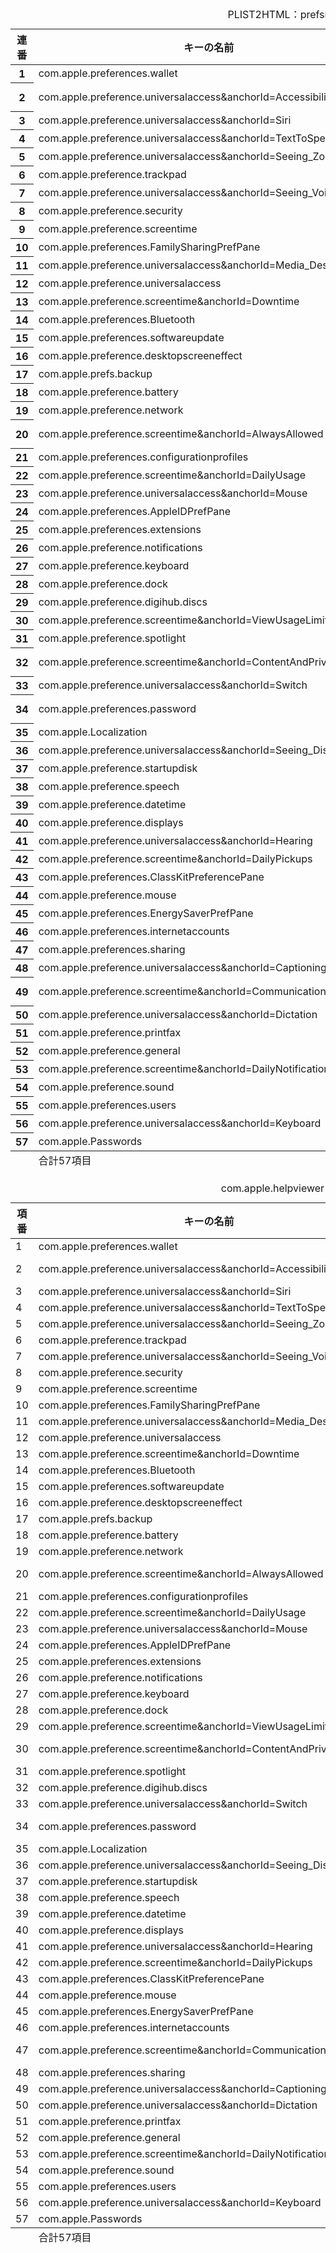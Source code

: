
<table>
<caption title="タイトル">PLIST2HTML：prefsmapping.plist.html macOS14追加</caption>
<thead title="項目名称">
<tr>
<th title="項目１" scope="row">連番</th>
<th title="項目２" scope="col">キーの名前</th>
<th title="項目３" scope="col">キーの値</th>
</tr>
</thead>
<tbody title="コンテンツ">
<tr>
<th title="項番：1" scope="row">1</th>
<td title="キー：com.apple.preferences.walletについて">com.apple.preferences.wallet</td>
<td title="キー：com.apple.preferences.walletの値">com.apple.WalletSettingsExtension</td>
</tr>
<tr>
<th title="項番：2" scope="row">2</th>
<td title="キー：com.apple.preference.universalaccess&anchorId=Accessibility_Shortcutについて">
com.apple.preference.universalaccess&anchorId=Accessibility_Shortcut</td>
<td title="キー：com.apple.preference.universalaccess&anchorId=Accessibility_Shortcutの値">
com.apple.Accessibility-Settings.extension?Accessibility_Shortcut</td>
</tr>
<tr>
<th title="項番：3" scope="row">3</th>
<td title="キー：com.apple.preference.universalaccess&anchorId=Siriについて">
com.apple.preference.universalaccess&anchorId=Siri</td>
<td title="キー：com.apple.preference.universalaccess&anchorId=Siriの値">
com.apple.Accessibility-Settings.extension?Siri</td>
</tr>
<tr>
<th title="項番：4" scope="row">4</th>
<td title="キー：com.apple.preference.universalaccess&anchorId=TextToSpeechについて">
com.apple.preference.universalaccess&anchorId=TextToSpeech</td>
<td title="キー：com.apple.preference.universalaccess&anchorId=TextToSpeechの値">
com.apple.Accessibility-Settings.extension?TextToSpeech</td>
</tr>
<tr>
<th title="項番：5" scope="row">5</th>
<td title="キー：com.apple.preference.universalaccess&anchorId=Seeing_Zoomについて">
com.apple.preference.universalaccess&anchorId=Seeing_Zoom</td>
<td title="キー：com.apple.preference.universalaccess&anchorId=Seeing_Zoomの値">
com.apple.Accessibility-Settings.extension?Seeing_Zoom</td>
</tr>
<tr>
<th title="項番：6" scope="row">6</th>
<td title="キー：com.apple.preference.trackpadについて">com.apple.preference.trackpad</td>
<td title="キー：com.apple.preference.trackpadの値">com.apple.Trackpad-Settings.extension</td>
</tr>
<tr>
<th title="項番：7" scope="row">7</th>
<td title="キー：com.apple.preference.universalaccess&anchorId=Seeing_VoiceOverについて">
com.apple.preference.universalaccess&anchorId=Seeing_VoiceOver</td>
<td title="キー：com.apple.preference.universalaccess&anchorId=Seeing_VoiceOverの値">
com.apple.Accessibility-Settings.extension?Seeing_VoiceOver</td>
</tr>
<tr>
<th title="項番：8" scope="row">8</th>
<td title="キー：com.apple.preference.securityについて">com.apple.preference.security</td>
<td title="キー：com.apple.preference.securityの値">com.apple.settings.PrivacySecurity.extension</td>
</tr>
<tr>
<th title="項番：9" scope="row">9</th>
<td title="キー：com.apple.preference.screentimeについて">com.apple.preference.screentime</td>
<td title="キー：com.apple.preference.screentimeの値">com.apple.Screen-Time-Settings.extension</td>
</tr>
<tr>
<th title="項番：10" scope="row">10</th>
<td title="キー：com.apple.preferences.FamilySharingPrefPaneについて">com.apple.preferences.FamilySharingPrefPane
</td>
<td title="キー：com.apple.preferences.FamilySharingPrefPaneの値">com.apple.Family-Settings.extension*Family</td>
</tr>
<tr>
<th title="項番：11" scope="row">11</th>
<td title="キー：com.apple.preference.universalaccess&anchorId=Media_Descriptionsについて">
com.apple.preference.universalaccess&anchorId=Media_Descriptions</td>
<td title="キー：com.apple.preference.universalaccess&anchorId=Media_Descriptionsの値">
com.apple.Accessibility-Settings.extension?Media_Descriptions</td>
</tr>
<tr>
<th title="項番：12" scope="row">12</th>
<td title="キー：com.apple.preference.universalaccessについて">com.apple.preference.universalaccess</td>
<td title="キー：com.apple.preference.universalaccessの値">com.apple.Accessibility-Settings.extension</td>
</tr>
<tr>
<th title="項番：13" scope="row">13</th>
<td title="キー：com.apple.preference.screentime&anchorId=Downtimeについて">
com.apple.preference.screentime&anchorId=Downtime</td>
<td title="キー：com.apple.preference.screentime&anchorId=Downtimeの値">
com.apple.Screen-Time-Settings.extension?path=downtime</td>
</tr>
<tr>
<th title="項番：14" scope="row">14</th>
<td title="キー：com.apple.preferences.Bluetoothについて">com.apple.preferences.Bluetooth</td>
<td title="キー：com.apple.preferences.Bluetoothの値">com.apple.BluetoothSettings</td>
</tr>
<tr>
<th title="項番：15" scope="row">15</th>
<td title="キー：com.apple.preferences.softwareupdateについて">com.apple.preferences.softwareupdate</td>
<td title="キー：com.apple.preferences.softwareupdateの値">com.apple.Software-Update-Settings.extension</td>
</tr>
<tr>
<th title="項番：16" scope="row">16</th>
<td title="キー：com.apple.preference.desktopscreeneffectについて">com.apple.preference.desktopscreeneffect</td>
<td title="キー：com.apple.preference.desktopscreeneffectの値">com.apple.Wallpaper-Settings.extension</td>
</tr>
<tr>
<th title="項番：17" scope="row">17</th>
<td title="キー：com.apple.prefs.backupについて">com.apple.prefs.backup</td>
<td title="キー：com.apple.prefs.backupの値">com.apple.Time-Machine-Settings.extension</td>
</tr>
<tr>
<th title="項番：18" scope="row">18</th>
<td title="キー：com.apple.preference.batteryについて">com.apple.preference.battery</td>
<td title="キー：com.apple.preference.batteryの値">com.apple.Battery-Settings.extension*BatteryPreferences</td>
</tr>
<tr>
<th title="項番：19" scope="row">19</th>
<td title="キー：com.apple.preference.networkについて">com.apple.preference.network</td>
<td title="キー：com.apple.preference.networkの値">com.apple.Network-Settings.extension</td>
</tr>
<tr>
<th title="項番：20" scope="row">20</th>
<td title="キー：com.apple.preference.screentime&anchorId=AlwaysAllowedについて">
com.apple.preference.screentime&anchorId=AlwaysAllowed</td>
<td title="キー：com.apple.preference.screentime&anchorId=AlwaysAllowedの値">
com.apple.Screen-Time-Settings.extension?path=always-allowed</td>
</tr>
<tr>
<th title="項番：21" scope="row">21</th>
<td title="キー：com.apple.preferences.configurationprofilesについて">com.apple.preferences.configurationprofiles
</td>
<td title="キー：com.apple.preferences.configurationprofilesの値">com.apple.Profiles-Settings.extension</td>
</tr>
<tr>
<th title="項番：22" scope="row">22</th>
<td title="キー：com.apple.preference.screentime&anchorId=DailyUsageについて">
com.apple.preference.screentime&anchorId=DailyUsage</td>
<td title="キー：com.apple.preference.screentime&anchorId=DailyUsageの値">
com.apple.Screen-Time-Settings.extension?path=app-usage</td>
</tr>
<tr>
<th title="項番：23" scope="row">23</th>
<td title="キー：com.apple.preference.universalaccess&anchorId=Mouseについて">
com.apple.preference.universalaccess&anchorId=Mouse</td>
<td title="キー：com.apple.preference.universalaccess&anchorId=Mouseの値">
com.apple.Accessibility-Settings.extension?Mouse</td>
</tr>
<tr>
<th title="項番：24" scope="row">24</th>
<td title="キー：com.apple.preferences.AppleIDPrefPaneについて">com.apple.preferences.AppleIDPrefPane</td>
<td title="キー：com.apple.preferences.AppleIDPrefPaneの値">
com.apple.systempreferences.AppleIDSettings*AppleIDSettings</td>
</tr>
<tr>
<th title="項番：25" scope="row">25</th>
<td title="キー：com.apple.preferences.extensionsについて">com.apple.preferences.extensions</td>
<td title="キー：com.apple.preferences.extensionsの値">com.apple.ExtensionsPreferences</td>
</tr>
<tr>
<th title="項番：26" scope="row">26</th>
<td title="キー：com.apple.preference.notificationsについて">com.apple.preference.notifications</td>
<td title="キー：com.apple.preference.notificationsの値">com.apple.Notifications-Settings.extension</td>
</tr>
<tr>
<th title="項番：27" scope="row">27</th>
<td title="キー：com.apple.preference.keyboardについて">com.apple.preference.keyboard</td>
<td title="キー：com.apple.preference.keyboardの値">com.apple.Keyboard-Settings.extension</td>
</tr>
<tr>
<th title="項番：28" scope="row">28</th>
<td title="キー：com.apple.preference.dockについて">com.apple.preference.dock</td>
<td title="キー：com.apple.preference.dockの値">com.apple.Desktop-Settings.extension</td>
</tr>
<tr>
<th title="項番：29" scope="row">29</th>
<td title="キー：com.apple.preference.digihub.discsについて">com.apple.preference.digihub.discs</td>
<td title="キー：com.apple.preference.digihub.discsの値">com.apple.CD-DVD-Settings.extension</td>
</tr>
<tr>
<th title="項番：30" scope="row">30</th>
<td title="キー：com.apple.preference.screentime&anchorId=ViewUsageLimitについて">
com.apple.preference.screentime&anchorId=ViewUsageLimit</td>
<td title="キー：com.apple.preference.screentime&anchorId=ViewUsageLimitの値">
com.apple.Screen-Time-Settings.extension?path=app-limits</td>
</tr>
<tr>
<th title="項番：31" scope="row">31</th>
<td title="キー：com.apple.preference.spotlightについて">com.apple.preference.spotlight</td>
<td title="キー：com.apple.preference.spotlightの値">com.apple.Siri-Settings.extension</td>
</tr>
<tr>
<th title="項番：32" scope="row">32</th>
<td title="キー：com.apple.preference.screentime&anchorId=ContentAndPrivacyについて">
com.apple.preference.screentime&anchorId=ContentAndPrivacy</td>
<td title="キー：com.apple.preference.screentime&anchorId=ContentAndPrivacyの値">
com.apple.Screen-Time-Settings.extension?path=content-and-privacy</td>
</tr>
<tr>
<th title="項番：33" scope="row">33</th>
<td title="キー：com.apple.preference.universalaccess&anchorId=Switchについて">
com.apple.preference.universalaccess&anchorId=Switch</td>
<td title="キー：com.apple.preference.universalaccess&anchorId=Switchの値">
com.apple.Accessibility-Settings.extension?Switch</td>
</tr>
<tr>
<th title="項番：34" scope="row">34</th>
<td title="キー：com.apple.preferences.passwordについて">com.apple.preferences.password</td>
<td title="キー：com.apple.preferences.passwordの値">com.apple.Touch-ID-Settings.extension*TouchIDPasswordPrefs
</td>
</tr>
<tr>
<th title="項番：35" scope="row">35</th>
<td title="キー：com.apple.Localizationについて">com.apple.Localization</td>
<td title="キー：com.apple.Localizationの値">com.apple.Localization-Settings.extension</td>
</tr>
<tr>
<th title="項番：36" scope="row">36</th>
<td title="キー：com.apple.preference.universalaccess&anchorId=Seeing_Displayについて">
com.apple.preference.universalaccess&anchorId=Seeing_Display</td>
<td title="キー：com.apple.preference.universalaccess&anchorId=Seeing_Displayの値">
com.apple.Accessibility-Settings.extension?Seeing_Display</td>
</tr>
<tr>
<th title="項番：37" scope="row">37</th>
<td title="キー：com.apple.preference.startupdiskについて">com.apple.preference.startupdisk</td>
<td title="キー：com.apple.preference.startupdiskの値">com.apple.Startup-Disk-Settings.extension</td>
</tr>
<tr>
<th title="項番：38" scope="row">38</th>
<td title="キー：com.apple.preference.speechについて">com.apple.preference.speech</td>
<td title="キー：com.apple.preference.speechの値">com.apple.Siri-Settings.extension</td>
</tr>
<tr>
<th title="項番：39" scope="row">39</th>
<td title="キー：com.apple.preference.datetimeについて">com.apple.preference.datetime</td>
<td title="キー：com.apple.preference.datetimeの値">com.apple.Date-Time-Settings.extension</td>
</tr>
<tr>
<th title="項番：40" scope="row">40</th>
<td title="キー：com.apple.preference.displaysについて">com.apple.preference.displays</td>
<td title="キー：com.apple.preference.displaysの値">com.apple.Displays-Settings.extension</td>
</tr>
<tr>
<th title="項番：41" scope="row">41</th>
<td title="キー：com.apple.preference.universalaccess&anchorId=Hearingについて">
com.apple.preference.universalaccess&anchorId=Hearing</td>
<td title="キー：com.apple.preference.universalaccess&anchorId=Hearingの値">
com.apple.Accessibility-Settings.extension?Hearing</td>
</tr>
<tr>
<th title="項番：42" scope="row">42</th>
<td title="キー：com.apple.preference.screentime&anchorId=DailyPickupsについて">
com.apple.preference.screentime&anchorId=DailyPickups</td>
<td title="キー：com.apple.preference.screentime&anchorId=DailyPickupsの値">
com.apple.Screen-Time-Settings.extension?path=pickups</td>
</tr>
<tr>
<th title="項番：43" scope="row">43</th>
<td title="キー：com.apple.preferences.ClassKitPreferencePaneについて">com.apple.preferences.ClassKitPreferencePane
</td>
<td title="キー：com.apple.preferences.ClassKitPreferencePaneの値">com.apple.ClassKit-Settings.extension</td>
</tr>
<tr>
<th title="項番：44" scope="row">44</th>
<td title="キー：com.apple.preference.mouseについて">com.apple.preference.mouse</td>
<td title="キー：com.apple.preference.mouseの値">com.apple.Mouse-Settings.extension</td>
</tr>
<tr>
<th title="項番：45" scope="row">45</th>
<td title="キー：com.apple.preferences.EnergySaverPrefPaneについて">com.apple.preferences.EnergySaverPrefPane</td>
<td title="キー：com.apple.preferences.EnergySaverPrefPaneの値">com.apple.Battery-Settings.extension</td>
</tr>
<tr>
<th title="項番：46" scope="row">46</th>
<td title="キー：com.apple.preferences.internetaccountsについて">com.apple.preferences.internetaccounts</td>
<td title="キー：com.apple.preferences.internetaccountsの値">com.apple.Internet-Accounts-Settings.extension</td>
</tr>
<tr>
<th title="項番：47" scope="row">47</th>
<td title="キー：com.apple.preferences.sharingについて">com.apple.preferences.sharing</td>
<td title="キー：com.apple.preferences.sharingの値">com.apple.Sharing-Settings.extension</td>
</tr>
<tr>
<th title="項番：48" scope="row">48</th>
<td title="キー：com.apple.preference.universalaccess&anchorId=Captioningについて">
com.apple.preference.universalaccess&anchorId=Captioning</td>
<td title="キー：com.apple.preference.universalaccess&anchorId=Captioningの値">
com.apple.Accessibility-Settings.extension?Captioning</td>
</tr>
<tr>
<th title="項番：49" scope="row">49</th>
<td title="キー：com.apple.preference.screentime&anchorId=CommunicationLimitについて">
com.apple.preference.screentime&anchorId=CommunicationLimit</td>
<td title="キー：com.apple.preference.screentime&anchorId=CommunicationLimitの値">
com.apple.Screen-Time-Settings.extension?path=communication-limits</td>
</tr>
<tr>
<th title="項番：50" scope="row">50</th>
<td title="キー：com.apple.preference.universalaccess&anchorId=Dictationについて">
com.apple.preference.universalaccess&anchorId=Dictation</td>
<td title="キー：com.apple.preference.universalaccess&anchorId=Dictationの値">
com.apple.Accessibility-Settings.extension?Dictation</td>
</tr>
<tr>
<th title="項番：51" scope="row">51</th>
<td title="キー：com.apple.preference.printfaxについて">com.apple.preference.printfax</td>
<td title="キー：com.apple.preference.printfaxの値">com.apple.Print-Scan-Settings.extension</td>
</tr>
<tr>
<th title="項番：52" scope="row">52</th>
<td title="キー：com.apple.preference.generalについて">com.apple.preference.general</td>
<td title="キー：com.apple.preference.generalの値">com.apple.Appearance-Settings.extension</td>
</tr>
<tr>
<th title="項番：53" scope="row">53</th>
<td title="キー：com.apple.preference.screentime&anchorId=DailyNotificationsについて">
com.apple.preference.screentime&anchorId=DailyNotifications</td>
<td title="キー：com.apple.preference.screentime&anchorId=DailyNotificationsの値">
com.apple.Screen-Time-Settings.extension?path=notifications</td>
</tr>
<tr>
<th title="項番：54" scope="row">54</th>
<td title="キー：com.apple.preference.soundについて">com.apple.preference.sound</td>
<td title="キー：com.apple.preference.soundの値">com.apple.Sound-Settings.extension</td>
</tr>
<tr>
<th title="項番：55" scope="row">55</th>
<td title="キー：com.apple.preferences.usersについて">com.apple.preferences.users</td>
<td title="キー：com.apple.preferences.usersの値">com.apple.Users-Groups-Settings.extension</td>
</tr>
<tr>
<th title="項番：56" scope="row">56</th>
<td title="キー：com.apple.preference.universalaccess&anchorId=Keyboardについて">
com.apple.preference.universalaccess&anchorId=Keyboard</td>
<td title="キー：com.apple.preference.universalaccess&anchorId=Keyboardの値">
com.apple.Accessibility-Settings.extension?Keyboard</td>
</tr>
<tr>
<th title="項番：57" scope="row">57</th>
<td title="キー：com.apple.Passwordsについて">com.apple.Passwords</td>
<td title="キー：com.apple.Passwordsの値">com.apple.Passwords-Settings.extension</td>
</tr>
</tbody>
<tfoot title="フッター">
<tr>
<td title="表の終わりです"></td>
<td title="フッター">合計57項目</td>
<td title="表の終わりです "></td>
</tr>
</tfoot>
</table>





<div id="bordertable">

<table><caption>com.apple.helpviewer Plist情報：prefsmapping.plist.html</caption>

<thead title="表の項目について">

<tr>

<th title="項目の番号が最初" style="width: 36px;">項番</th>

<th title="キーの名前が２番目">キーの名前</th>

<th title="キーの値は３番目になっています">キーの値</th>

</tr>

</thead>

<tbody title="表の始まりです">

<tr>

<td title="項番：1">1</td>

<td title="キー：com.apple.preferences.walletについて">com.apple.preferences.wallet</td>

<td title="キー：com.apple.preferences.walletの値">com.apple.WalletSettingsExtension</td>

</tr>

<tr>

<td title="項番：2">2</td>

<td title="キー：com.apple.preference.universalaccess&amp;anchorId=Accessibility_Shortcutについて">com.apple.preference.universalaccess&anchorId=Accessibility_Shortcut</td>

<td title="キー：com.apple.preference.universalaccess&amp;anchorId=Accessibility_Shortcutの値">com.apple.Accessibility-Settings.extension?Accessibility_Shortcut</td>

</tr>

<tr>

<td title="項番：3">3</td>

<td title="キー：com.apple.preference.universalaccess&amp;anchorId=Siriについて">com.apple.preference.universalaccess&anchorId=Siri</td>

<td title="キー：com.apple.preference.universalaccess&amp;anchorId=Siriの値">com.apple.Accessibility-Settings.extension?Siri</td>

</tr>

<tr>

<td title="項番：4">4</td>

<td title="キー：com.apple.preference.universalaccess&amp;anchorId=TextToSpeechについて">com.apple.preference.universalaccess&anchorId=TextToSpeech</td>

<td title="キー：com.apple.preference.universalaccess&amp;anchorId=TextToSpeechの値">com.apple.Accessibility-Settings.extension?TextToSpeech</td>

</tr>

<tr>

<td title="項番：5">5</td>

<td title="キー：com.apple.preference.universalaccess&amp;anchorId=Seeing_Zoomについて">com.apple.preference.universalaccess&anchorId=Seeing_Zoom</td>

<td title="キー：com.apple.preference.universalaccess&amp;anchorId=Seeing_Zoomの値">com.apple.Accessibility-Settings.extension?Seeing_Zoom</td>

</tr>

<tr>

<td title="項番：6">6</td>

<td title="キー：com.apple.preference.trackpadについて">com.apple.preference.trackpad</td>

<td title="キー：com.apple.preference.trackpadの値">com.apple.Trackpad-Settings.extension</td>

</tr>

<tr>

<td title="項番：7">7</td>

<td title="キー：com.apple.preference.universalaccess&amp;anchorId=Seeing_VoiceOverについて">com.apple.preference.universalaccess&anchorId=Seeing_VoiceOver</td>

<td title="キー：com.apple.preference.universalaccess&amp;anchorId=Seeing_VoiceOverの値">com.apple.Accessibility-Settings.extension?Seeing_VoiceOver</td>

</tr>

<tr>

<td title="項番：8">8</td>

<td title="キー：com.apple.preference.securityについて">com.apple.preference.security</td>

<td title="キー：com.apple.preference.securityの値">com.apple.settings.PrivacySecurity.extension</td>

</tr>

<tr>

<td title="項番：9">9</td>

<td title="キー：com.apple.preference.screentimeについて">com.apple.preference.screentime</td>

<td title="キー：com.apple.preference.screentimeの値">com.apple.Screen-Time-Settings.extension</td>

</tr>

<tr>

<td title="項番：10">10</td>

<td title="キー：com.apple.preferences.FamilySharingPrefPaneについて">com.apple.preferences.FamilySharingPrefPane</td>

<td title="キー：com.apple.preferences.FamilySharingPrefPaneの値">com.apple.Family-Settings.extension*Family</td>

</tr>

<tr>

<td title="項番：11">11</td>

<td title="キー：com.apple.preference.universalaccess&amp;anchorId=Media_Descriptionsについて">com.apple.preference.universalaccess&anchorId=Media_Descriptions</td>

<td title="キー：com.apple.preference.universalaccess&amp;anchorId=Media_Descriptionsの値">com.apple.Accessibility-Settings.extension?Media_Descriptions</td>

</tr>

<tr>

<td title="項番：12">12</td>

<td title="キー：com.apple.preference.universalaccessについて">com.apple.preference.universalaccess</td>

<td title="キー：com.apple.preference.universalaccessの値">com.apple.Accessibility-Settings.extension</td>

</tr>

<tr>

<td title="項番：13">13</td>

<td title="キー：com.apple.preference.screentime&amp;anchorId=Downtimeについて">com.apple.preference.screentime&anchorId=Downtime</td>

<td title="キー：com.apple.preference.screentime&amp;anchorId=Downtimeの値">com.apple.Screen-Time-Settings.extension?path=downtime</td>

</tr>

<tr>

<td title="項番：14">14</td>

<td title="キー：com.apple.preferences.Bluetoothについて">com.apple.preferences.Bluetooth</td>

<td title="キー：com.apple.preferences.Bluetoothの値">com.apple.BluetoothSettings</td>

</tr>

<tr>

<td title="項番：15">15</td>

<td title="キー：com.apple.preferences.softwareupdateについて">com.apple.preferences.softwareupdate</td>

<td title="キー：com.apple.preferences.softwareupdateの値">com.apple.Software-Update-Settings.extension</td>

</tr>

<tr>

<td title="項番：16">16</td>

<td title="キー：com.apple.preference.desktopscreeneffectについて">com.apple.preference.desktopscreeneffect</td>

<td title="キー：com.apple.preference.desktopscreeneffectの値">com.apple.Wallpaper-Settings.extension</td>

</tr>

<tr>

<td title="項番：17">17</td>

<td title="キー：com.apple.prefs.backupについて">com.apple.prefs.backup</td>

<td title="キー：com.apple.prefs.backupの値">com.apple.Time-Machine-Settings.extension</td>

</tr>

<tr>

<td title="項番：18">18</td>

<td title="キー：com.apple.preference.batteryについて">com.apple.preference.battery</td>

<td title="キー：com.apple.preference.batteryの値">com.apple.Battery-Settings.extension*BatteryPreferences</td>

</tr>

<tr>

<td title="項番：19">19</td>

<td title="キー：com.apple.preference.networkについて">com.apple.preference.network</td>

<td title="キー：com.apple.preference.networkの値">com.apple.Network-Settings.extension</td>

</tr>

<tr>

<td title="項番：20">20</td>

<td title="キー：com.apple.preference.screentime&amp;anchorId=AlwaysAllowedについて">com.apple.preference.screentime&anchorId=AlwaysAllowed</td>

<td title="キー：com.apple.preference.screentime&amp;anchorId=AlwaysAllowedの値">com.apple.Screen-Time-Settings.extension?path=always-allowed</td>

</tr>

<tr>

<td title="項番：21">21</td>

<td title="キー：com.apple.preferences.configurationprofilesについて">com.apple.preferences.configurationprofiles</td>

<td title="キー：com.apple.preferences.configurationprofilesの値">com.apple.Profiles-Settings.extension</td>

</tr>

<tr>

<td title="項番：22">22</td>

<td title="キー：com.apple.preference.screentime&amp;anchorId=DailyUsageについて">com.apple.preference.screentime&anchorId=DailyUsage</td>

<td title="キー：com.apple.preference.screentime&amp;anchorId=DailyUsageの値">com.apple.Screen-Time-Settings.extension?path=app-usage</td>

</tr>

<tr>

<td title="項番：23">23</td>

<td title="キー：com.apple.preference.universalaccess&amp;anchorId=Mouseについて">com.apple.preference.universalaccess&anchorId=Mouse</td>

<td title="キー：com.apple.preference.universalaccess&amp;anchorId=Mouseの値">com.apple.Accessibility-Settings.extension?Mouse</td>

</tr>

<tr>

<td title="項番：24">24</td>

<td title="キー：com.apple.preferences.AppleIDPrefPaneについて">com.apple.preferences.AppleIDPrefPane</td>

<td title="キー：com.apple.preferences.AppleIDPrefPaneの値">com.apple.systempreferences.AppleIDSettings*AppleIDSettings</td>

</tr>

<tr>

<td title="項番：25">25</td>

<td title="キー：com.apple.preferences.extensionsについて">com.apple.preferences.extensions</td>

<td title="キー：com.apple.preferences.extensionsの値">com.apple.ExtensionsPreferences</td>

</tr>

<tr>

<td title="項番：26">26</td>

<td title="キー：com.apple.preference.notificationsについて">com.apple.preference.notifications</td>

<td title="キー：com.apple.preference.notificationsの値">com.apple.Notifications-Settings.extension</td>

</tr>

<tr>

<td title="項番：27">27</td>

<td title="キー：com.apple.preference.keyboardについて">com.apple.preference.keyboard</td>

<td title="キー：com.apple.preference.keyboardの値">com.apple.Keyboard-Settings.extension</td>

</tr>

<tr>

<td title="項番：28">28</td>

<td title="キー：com.apple.preference.dockについて">com.apple.preference.dock</td>

<td title="キー：com.apple.preference.dockの値">com.apple.Desktop-Settings.extension</td>

</tr>

<tr>

<td title="項番：29">29</td>

<td title="キー：com.apple.preference.screentime&amp;anchorId=ViewUsageLimitについて">com.apple.preference.screentime&anchorId=ViewUsageLimit</td>

<td title="キー：com.apple.preference.screentime&amp;anchorId=ViewUsageLimitの値">com.apple.Screen-Time-Settings.extension?path=app-limits</td>

</tr>

<tr>

<td title="項番：30">30</td>

<td title="キー：com.apple.preference.screentime&amp;anchorId=ContentAndPrivacyについて">com.apple.preference.screentime&anchorId=ContentAndPrivacy</td>

<td title="キー：com.apple.preference.screentime&amp;anchorId=ContentAndPrivacyの値">com.apple.Screen-Time-Settings.extension?path=content-and-privacy</td>

</tr>

<tr>

<td title="項番：31">31</td>

<td title="キー：com.apple.preference.spotlightについて">com.apple.preference.spotlight</td>

<td title="キー：com.apple.preference.spotlightの値">com.apple.Siri-Settings.extension</td>

</tr>

<tr>

<td title="項番：32">32</td>

<td title="キー：com.apple.preference.digihub.discsについて">com.apple.preference.digihub.discs</td>

<td title="キー：com.apple.preference.digihub.discsの値">com.apple.CD-DVD-Settings.extension</td>

</tr>

<tr>

<td title="項番：33">33</td>

<td title="キー：com.apple.preference.universalaccess&amp;anchorId=Switchについて">com.apple.preference.universalaccess&anchorId=Switch</td>

<td title="キー：com.apple.preference.universalaccess&amp;anchorId=Switchの値">com.apple.Accessibility-Settings.extension?Switch</td>

</tr>

<tr>

<td title="項番：34">34</td>

<td title="キー：com.apple.preferences.passwordについて">com.apple.preferences.password</td>

<td title="キー：com.apple.preferences.passwordの値">com.apple.Touch-ID-Settings.extension*TouchIDPasswordPrefs</td>

</tr>

<tr>

<td title="項番：35">35</td>

<td title="キー：com.apple.Localizationについて">com.apple.Localization</td>

<td title="キー：com.apple.Localizationの値">com.apple.Localization-Settings.extension</td>

</tr>

<tr>

<td title="項番：36">36</td>

<td title="キー：com.apple.preference.universalaccess&amp;anchorId=Seeing_Displayについて">com.apple.preference.universalaccess&anchorId=Seeing_Display</td>

<td title="キー：com.apple.preference.universalaccess&amp;anchorId=Seeing_Displayの値">com.apple.Accessibility-Settings.extension?Seeing_Display</td>

</tr>

<tr>

<td title="項番：37">37</td>

<td title="キー：com.apple.preference.startupdiskについて">com.apple.preference.startupdisk</td>

<td title="キー：com.apple.preference.startupdiskの値">com.apple.Startup-Disk-Settings.extension</td>

</tr>

<tr>

<td title="項番：38">38</td>

<td title="キー：com.apple.preference.speechについて">com.apple.preference.speech</td>

<td title="キー：com.apple.preference.speechの値">com.apple.Siri-Settings.extension</td>

</tr>

<tr>

<td title="項番：39">39</td>

<td title="キー：com.apple.preference.datetimeについて">com.apple.preference.datetime</td>

<td title="キー：com.apple.preference.datetimeの値">com.apple.Date-Time-Settings.extension</td>

</tr>

<tr>

<td title="項番：40">40</td>

<td title="キー：com.apple.preference.displaysについて">com.apple.preference.displays</td>

<td title="キー：com.apple.preference.displaysの値">com.apple.Displays-Settings.extension</td>

</tr>

<tr>

<td title="項番：41">41</td>

<td title="キー：com.apple.preference.universalaccess&amp;anchorId=Hearingについて">com.apple.preference.universalaccess&anchorId=Hearing</td>

<td title="キー：com.apple.preference.universalaccess&amp;anchorId=Hearingの値">com.apple.Accessibility-Settings.extension?Hearing</td>

</tr>

<tr>

<td title="項番：42">42</td>

<td title="キー：com.apple.preference.screentime&amp;anchorId=DailyPickupsについて">com.apple.preference.screentime&anchorId=DailyPickups</td>

<td title="キー：com.apple.preference.screentime&amp;anchorId=DailyPickupsの値">com.apple.Screen-Time-Settings.extension?path=pickups</td>

</tr>

<tr>

<td title="項番：43">43</td>

<td title="キー：com.apple.preferences.ClassKitPreferencePaneについて">com.apple.preferences.ClassKitPreferencePane</td>

<td title="キー：com.apple.preferences.ClassKitPreferencePaneの値">com.apple.ClassKit-Settings.extension</td>

</tr>

<tr>

<td title="項番：44">44</td>

<td title="キー：com.apple.preference.mouseについて">com.apple.preference.mouse</td>

<td title="キー：com.apple.preference.mouseの値">com.apple.Mouse-Settings.extension</td>

</tr>

<tr>

<td title="項番：45">45</td>

<td title="キー：com.apple.preferences.EnergySaverPrefPaneについて">com.apple.preferences.EnergySaverPrefPane</td>

<td title="キー：com.apple.preferences.EnergySaverPrefPaneの値">com.apple.Battery-Settings.extension</td>

</tr>

<tr>

<td title="項番：46">46</td>

<td title="キー：com.apple.preferences.internetaccountsについて">com.apple.preferences.internetaccounts</td>

<td title="キー：com.apple.preferences.internetaccountsの値">com.apple.Internet-Accounts-Settings.extension</td>

</tr>

<tr>

<td title="項番：47">47</td>

<td title="キー：com.apple.preference.screentime&amp;anchorId=CommunicationLimitについて">com.apple.preference.screentime&anchorId=CommunicationLimit</td>

<td title="キー：com.apple.preference.screentime&amp;anchorId=CommunicationLimitの値">com.apple.Screen-Time-Settings.extension?path=communication-limits</td>

</tr>

<tr>

<td title="項番：48">48</td>

<td title="キー：com.apple.preferences.sharingについて">com.apple.preferences.sharing</td>

<td title="キー：com.apple.preferences.sharingの値">com.apple.Sharing-Settings.extension</td>

</tr>

<tr>

<td title="項番：49">49</td>

<td title="キー：com.apple.preference.universalaccess&amp;anchorId=Captioningについて">com.apple.preference.universalaccess&anchorId=Captioning</td>

<td title="キー：com.apple.preference.universalaccess&amp;anchorId=Captioningの値">com.apple.Accessibility-Settings.extension?Captioning</td>

</tr>

<tr>

<td title="項番：50">50</td>

<td title="キー：com.apple.preference.universalaccess&amp;anchorId=Dictationについて">com.apple.preference.universalaccess&anchorId=Dictation</td>

<td title="キー：com.apple.preference.universalaccess&amp;anchorId=Dictationの値">com.apple.Accessibility-Settings.extension?Dictation</td>

</tr>

<tr>

<td title="項番：51">51</td>

<td title="キー：com.apple.preference.printfaxについて">com.apple.preference.printfax</td>

<td title="キー：com.apple.preference.printfaxの値">com.apple.Print-Scan-Settings.extension</td>

</tr>

<tr>

<td title="項番：52">52</td>

<td title="キー：com.apple.preference.generalについて">com.apple.preference.general</td>

<td title="キー：com.apple.preference.generalの値">com.apple.Appearance-Settings.extension</td>

</tr>

<tr>

<td title="項番：53">53</td>

<td title="キー：com.apple.preference.screentime&amp;anchorId=DailyNotificationsについて">com.apple.preference.screentime&anchorId=DailyNotifications</td>

<td title="キー：com.apple.preference.screentime&amp;anchorId=DailyNotificationsの値">com.apple.Screen-Time-Settings.extension?path=notifications</td>

</tr>

<tr>

<td title="項番：54">54</td>

<td title="キー：com.apple.preference.soundについて">com.apple.preference.sound</td>

<td title="キー：com.apple.preference.soundの値">com.apple.Sound-Settings.extension</td>

</tr>

<tr>

<td title="項番：55">55</td>

<td title="キー：com.apple.preferences.usersについて">com.apple.preferences.users</td>

<td title="キー：com.apple.preferences.usersの値">com.apple.Users-Groups-Settings.extension</td>

</tr>

<tr>

<td title="項番：56">56</td>

<td title="キー：com.apple.preference.universalaccess&amp;anchorId=Keyboardについて">com.apple.preference.universalaccess&anchorId=Keyboard</td>

<td title="キー：com.apple.preference.universalaccess&amp;anchorId=Keyboardの値">com.apple.Accessibility-Settings.extension?Keyboard</td>

</tr>

<tr>

<td title="項番：57">57</td>

<td title="キー：com.apple.Passwordsについて">com.apple.Passwords</td>

<td title="キー：com.apple.Passwordsの値">com.apple.Passwords-Settings.extension</td>

</tr>

</tbody>

<tfoot title="フッター">

<tr>

<td title="表の終わりです"></td>

<td title="フッター">合計57項目</td>

<td title="表の終わりです "></td>

</tr>

</tfoot>

</table>

</div>
